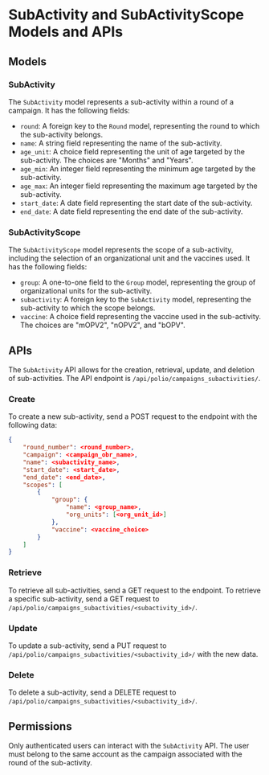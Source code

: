 # SubActivity and SubActivityScope Models and APIs

## Models

### SubActivity

The `SubActivity` model represents a sub-activity within a round of a campaign. It has the following fields:

-   `round`: A foreign key to the `Round` model, representing the round to which the sub-activity belongs.
-   `name`: A string field representing the name of the sub-activity.
-   `age_unit`: A choice field representing the unit of age targeted by the sub-activity. The choices are "Months" and "Years".
-   `age_min`: An integer field representing the minimum age targeted by the sub-activity.
-   `age_max`: An integer field representing the maximum age targeted by the sub-activity.
-   `start_date`: A date field representing the start date of the sub-activity.
-   `end_date`: A date field representing the end date of the sub-activity.

### SubActivityScope

The `SubActivityScope` model represents the scope of a sub-activity, including the selection of an organizational unit and the vaccines used. It has the following fields:

-   `group`: A one-to-one field to the `Group` model, representing the group of organizational units for the sub-activity.
-   `subactivity`: A foreign key to the `SubActivity` model, representing the sub-activity to which the scope belongs.
-   `vaccine`: A choice field representing the vaccine used in the sub-activity. The choices are "mOPV2", "nOPV2", and "bOPV".

## APIs

The `SubActivity` API allows for the creation, retrieval, update, and deletion of sub-activities. The API endpoint is `/api/polio/campaigns_subactivities/`.

### Create

To create a new sub-activity, send a POST request to the endpoint with the following data:

```json
{
    "round_number": <round_number>,
    "campaign": <campaign_obr_name>,
    "name": <subactivity_name>,
    "start_date": <start_date>,
    "end_date": <end_date>,
    "scopes": [
        {
            "group": {
                "name": <group_name>,
                "org_units": [<org_unit_id>]
            },
            "vaccine": <vaccine_choice>
        }
    ]
}
```

### Retrieve

To retrieve all sub-activities, send a GET request to the endpoint. To retrieve a specific sub-activity, send a GET request to `/api/polio/campaigns_subactivities/<subactivity_id>/`.

### Update

To update a sub-activity, send a PUT request to `/api/polio/campaigns_subactivities/<subactivity_id>/` with the new data.

### Delete

To delete a sub-activity, send a DELETE request to `/api/polio/campaigns_subactivities/<subactivity_id>/`.

## Permissions

Only authenticated users can interact with the `SubActivity` API. The user must belong to the same account as the campaign associated with the round of the sub-activity.
